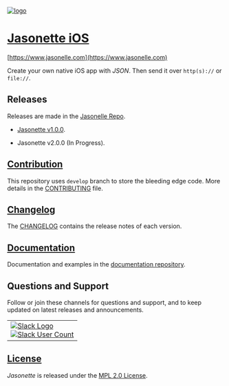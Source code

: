 [![logo](https://user-images.githubusercontent.com/292738/59071387-61da3480-888c-11e9-9d77-d495852231e7.png)](http://www.jasonelle.com)

# [Jasonette iOS](https://www.jasonelle.com)

[https://www.jasonelle.com](https://www.jasonelle.com)

Create your own native iOS app with *JSON*. Then send it over `http(s)://` or `file://`.

## Releases

Releases are made in the [Jasonelle Repo](https://github.com/jasonelle/jasonelle/releases).

- [Jasonette v1.0.0](https://github.com/jasonelle/jasonelle/releases/tag/v1.0).

- Jasonette v2.0.0 (In Progress).

## [Contribution](CONTRIBUTING.md)

This repository uses `develop` branch to store the bleeding
edge code. More details in the [CONTRIBUTING](CONTRIBUTING.md) file.

## [Changelog](CHANGELOG.md)

The [CHANGELOG](CHANGELOG.md) contains the release notes
of each version.

## [Documentation](https://jasonelle.com/docs)

Documentation and examples in the [documentation repository](https://github.com/jasonelle/docs).


## Questions and Support

Follow or join these channels for questions and support, and to keep updated on latest releases and announcements.

<table class="equalwidth follow">
<tr>
<td>

<a href="https://jasonette.now.sh">

<img src="https://user-images.githubusercontent.com/292738/59078494-65ca7e80-88ad-11e9-8c87-4f3fa002bbb9.png" alt="Slack Logo">

<br>

<img src="https://jasonette.now.sh/badge.svg" alt="Slack User Count">

</a>
</td>
</tr>
</table>


## [License](LICENSE)

*Jasonette* is released under the [MPL 2.0 License](https://opensource.org/licenses/MPL-2.0).
